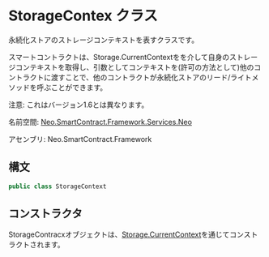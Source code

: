 # StorageContex クラス

永続化ストアのストレージコンテキストを表すクラスです。

スマートコントラクトは、Storage.CurrentContextをを介して自身のストレージコンテキストを取得し、引数としてコンテキストを(許可の方法として)他のコントラクトに渡すことで、他のコントラクトが永続化ストアのリード/ライトメソッドを呼ぶことができます。

注意: これはバージョン1.6とは異なります。

名前空間: [Neo.SmartContract.Framework.Services.Neo](../neo.md)

アセンブリ: Neo.SmartContract.Framework

## 構文

```c#
public class StorageContext
```

## コンストラクタ

StorageContracxオブジェクトは、[Storage.CurrentContext](Storage/CurrentContext.md)を通じてコンストラクトされます。
